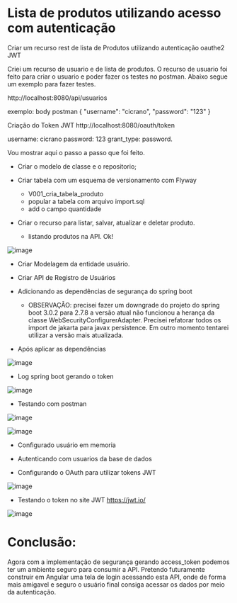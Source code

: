 # Lista de produtos utilizando acesso com autenticação
Criar um recurso rest de lista de Produtos utilizando autenticação oauthe2 JWT 

Criei um recurso de usuario e de lista de produtos.
O recurso de usuario foi feito para criar o usuario e poder fazer os testes no postman.
Abaixo segue um exemplo para fazer testes. 

http://localhost:8080/api/usuarios

exemplo: body postman
{
    "username": "cicrano",
    "password": "123"
}

Criação do Token JWT
http://localhost:8080/oauth/token

username: cicrano
password: 123
grant_type: password.

Vou mostrar aqui o passo a passo que foi feito.

- Criar o modelo de classe e o repositorio;

- Criar tabela com um esquema de versionamento com Flyway
	- V001_cria_tabela_produto
	- popular a tabela com arquivo import.sql
	- add o campo quantidade
	
- Criar o recurso para listar, salvar, atualizar e deletar produto.
	- listando produtos na API. Ok!

![image](https://user-images.githubusercontent.com/28118980/217341295-a7362699-b010-4ca7-a305-30d4b92c79c9.png)

- Criar Modelagem da entidade usuário.
- Criar API de Registro de Usuários

- Adicionando as dependências de segurança do spring boot
	- OBSERVAÇÃO: precisei fazer um downgrade do projeto do spring boot 3.0.2 para 2.7.8 a versão atual
	não funcionou a herança da classe WebSecurityConfigurerAdapter. Precisei refatorar todos os import de
	jakarta para javax persistence. Em outro momento tentarei utilizar a versão mais atualizada.
	
- Após aplicar as dependências

![image](https://user-images.githubusercontent.com/28118980/217396816-6cb1b844-a033-42ea-80e8-799ba38382fe.png)
 
- Log spring boot gerando o token

![image](https://user-images.githubusercontent.com/28118980/217399757-dc50af6a-c9f3-471c-b443-79a8ce2f2f60.png)

- Testando com postman

![image](https://user-images.githubusercontent.com/28118980/217399999-1b30724f-6a51-4e39-803c-9a3387716193.png)

![image](https://user-images.githubusercontent.com/28118980/217400124-5ebaf495-18c1-4de0-ae88-9a3a6eedec3f.png)

- Configurado usuário em memoria
- Autenticando com usuarios da base de dados

- Configurando o OAuth para utilizar tokens JWT

![image](https://user-images.githubusercontent.com/28118980/217534429-b1f3e23f-d1ef-48fd-915e-371041019a92.png)

- Testando o token no site JWT https://jwt.io/

![image](https://user-images.githubusercontent.com/28118980/217535044-181b95b5-2d3a-4626-9c5b-dc77ad22d9ef.png)

# Conclusão:

Agora com a implementação de segurança gerando access_token podemos ter um ambiente seguro para consumir a API. 
Pretendo futuramente construir em Angular uma tela de login acessando esta API, onde de forma mais
amigavel e seguro o usuário final consiga acessar os dados por meio da autenticação.
